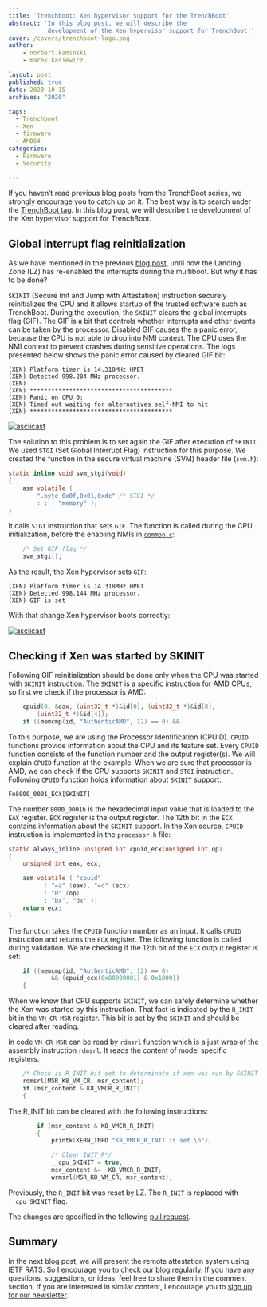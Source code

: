 ```yaml
---
title: 'Trenchboot: Xen hypervisor support for the TrenchBoot'
abstract: 'In this blog post, we will describe the
           development of the Xen hypervisor support for TrenchBoot.'
cover: /covers/trenchboot-logo.png
author:
    - norbert.kaminski
    - marek.kasiewicz

layout: post
published: true
date: 2020-10-15
archives: "2020"

tags:
  - Trenchboot
  - Xen
  - firmware
  - AMD64
categories:
  - Firmware
  - Security

---
```


If you haven’t read previous blog posts from the TrenchBoot series, we strongly
encourage you to catch up on it. The best way is to search under the [TrenchBoot
tag](https://blog.3mdeb.com/tags/trenchboot/). In this blog post, we will
describe the development of the Xen hypervisor support for TrenchBoot.

## Global interrupt flag reinitialization

As we have mentioned in the previous [blog
post](https://blog.3mdeb.com/2020/2020-09-07-trenchboot-multiboot2-support/),
until now the Landing Zone (LZ) has re-enabled the interrupts during the
multiboot. But why it has to be done?

`SKINIT` (Secure Init and Jump with Attestation) instruction securely
reinitializes the CPU and it allows startup of the trusted software such as
TrenchBoot. During the execution, the `SKINIT` clears the global interrupts flag
(GIF). The GIF is a bit that controls whether interrupts and other events can be
taken by the processor. Disabled GIF causes the a panic error, because the CPU
is not able to drop into NMI context. The CPU uses the NMI context to prevent
crashes during sensitive operations. The logs presented below shows the panic
error caused by cleared GIF bit:

```
(XEN) Platform timer is 14.318MHz HPET
(XEN) Detected 998.204 MHz processor.
(XEN)
(XEN) ****************************************
(XEN) Panic on CPU 0:
(XEN) Timed out waiting for alternatives self-NMI to hit
(XEN) ****************************************
```

[![asciicast](https://asciinema.org/a/liXmx7NmjsUqJrMiY4kriXaPy.svg)](https://asciinema.org/a/liXmx7NmjsUqJrMiY4kriXaPy)

The solution to this problem is to set again the GIF after execution of
`SKINIT`. We used `STGI` (Set Global Interrupt Flag) instruction for this
purpose. We created the function in the secure virtual machine (SVM) header
file (`svm.h`):

```C
static inline void svm_stgi(void)
{
    asm volatile (
        ".byte 0x0f,0x01,0xdc" /* STGI */
        : : : "memory" );
}
```

It calls `STGI` instruction that sets `GIF`. The function is called during the
CPU initialization, before the enabling NMIs in
[`common.c`](https://github.com/3mdeb/xen/pull/4/files#diff-1bebd72d2d87eeadb3d0df2d5448f3b3270f47245efd63a6a4c97a627be23ab5R912):

```C
    /* Set GIF flag */
    svm_stgi();
```

As the result, the Xen hypervisor sets `GIF`:

```
(XEN) Platform timer is 14.318MHz HPET
(XEN) Detected 998.144 MHz processor.
(XEN) GIF is set
```

With that change Xen hypervisor boots correctly:

[![asciicast](https://asciinema.org/a/lLeQntnMKGudN5t8gOyT1wTv1.svg)](https://asciinema.org/a/lLeQntnMKGudN5t8gOyT1wTv1)

## Checking if Xen was started by SKINIT

Following GIF reinitialization should be done only when the CPU was started with
`SKINIT` instruction. The `SKINIT` is a specific instruction for AMD CPUs,
so first we check if the processor is AMD:

```C
	cpuid(0, &eax, (uint32_t *)&id[0], (uint32_t *)&id[8],
		(uint32_t *)&id[4]);
	if ((memcmp(id, "AuthenticAMD", 12) == 0) &&
```
To this purpose, we are using the Processor Identification
(CPUID). `CPUID` functions provide information about the CPU and its feature
set. Every `CPUID` function consists of the function number and the output
register(s). We will explain `CPUID` function at the example. When we are
sure that processor is AMD, we can check if the CPU supports `SKINIT` and
`STGI` instruction. Following `CPUID` function holds information about
`SKINIT` support:

```
Fn8000_0001_ECX[SKINIT]
```

The number `8000_0001h` is the hexadecimal input value that is loaded to the
`EAX` register. `ECX` register is the output register. The 12th bit in the `ECX`
contains information about the `SKINIT` support. In the Xen source, `CPUID`
instruction is implemented in the `processor.h` file:

```C
static always_inline unsigned int cpuid_ecx(unsigned int op)
{
    unsigned int eax, ecx;

    asm volatile ( "cpuid"
          : "=a" (eax), "=c" (ecx)
          : "0" (op)
          : "bx", "dx" );
    return ecx;
}
```

The function takes the `CPUID` function number as an input. It calls `CPUID`
instruction and returns the `ECX` register. The following function is called
during validation. We are checking if the 12th bit of the `ECX` output
register is set:

```C
    if ((memcmp(id, "AuthenticAMD", 12) == 0)
            && (cpuid_ecx(0x80000001) & 0x1000))
    {
```

When we know that CPU supports `SKINIT`, we can safely determine whether the Xen
was started by this instruction. That fact is indicated by the `R_INIT` bit in
the `VM_CR MSR` register. This bit is set by the `SKINIT` and should be cleared
after reading.

In code `VM_CR MSR` can be read by `rdmsrl` function which is a just wrap of the
assembly instruction `rdmsrl`. It reads the content of model specific registers.

```C
    /* Check is R_INIT bit set to determinate if xen was run by SKINIT */
    rdmsrl(MSR_K8_VM_CR, msr_content);
    if (msr_content & K8_VMCR_R_INIT)
    {
```

The R_INIT bit can be cleared with the following instructions:

```C
        if (msr_content & K8_VMCR_R_INIT)
        {
            printk(KERN_INFO "K8_VMCR_R_INIT is set \n");

            /* Clear INIT_R*/
            __cpu_SKINIT = true;
            msr_content &= ~K8_VMCR_R_INIT;
            wrmsrl(MSR_K8_VM_CR, msr_content);
```

Previously, the `R_INIT` bit was reset by LZ. The `R_INIT` is replaced with
`__cpu_SKINIT` flag.

The changes are specified in the following
[pull request](https://github.com/3mdeb/xen/pull/4).

## Summary

In the next blog post, we will present the remote attestation system using
IETF RATS. So I encourage you to check our blog regularly.
If you have any questions, suggestions, or ideas, feel free to share them in
the comment section. If you are interested in similar content, I encourage you
to [sign up for our newsletter](http://eepurl.com/doF8GX).
